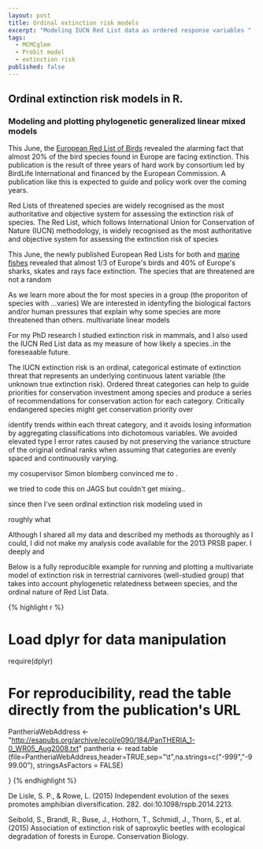 ```yaml
---
layout: post
title: Ordinal extinction risk models
excerpt: "Modeling IUCN Red List data as ordered response variables "
tags: 
  - MCMCglmm
  - Probit model
  - extinction risk
published: false
---
```




## Ordinal extinction risk models in R. 
### Modeling and plotting phylogenetic generalized linear mixed models

This June, the [European Red List of Birds](http://www.birdlife.org/europe-and-central-asia/european-red-list-birds-0) revealed the alarming fact that almost 20% of the bird species found in Europe are facing extinction. This publication is the result of three years of hard work by consortium led by BirdLife International and financed by the European Commission. A publication like this is expected to guide and policy work over the coming years. 

Red Lists of threatened species are widely recognised as the most authoritative and objective system for assessing the extinction risk of species. The Red List, which follows International Union for Conservation of Nature (IUCN) methodology, is widely recognised as the most authoritative and objective system for assessing the extinction risk of species

This June, the newly published European Red Lists for both  and [marine fishes](http://www.theguardian.com/environment/2015/jun/03/40-of-europes-sharks-and-rays-face-extinction) revealed that almost 1/3 of Europe's birds and 40% of Europe's sharks, skates and rays face extinction. The species that are threatened are not a random 

As we learn more about the for most species in a group (the proporiton of species with ...varies) We are interested in identyfing the biological factors and/or human pressures that explain why some species are more threatened than others. multivariate linear models 

For my PhD research I studied extinction risk in mammals, and I also used the IUCN Red List data as my measure of how likely a species..in the foreseaable future. 

The IUCN extinction risk is an ordinal, categorical estimate of extinction threat that represents an underlying continuous latent variable (the unknown true extinction risk).
Ordered threat categories can help to guide priorities for conservation
investment among species and produce a series of recommendations for conservation action for each category. Critically endangered species might get conservation priority over 

identify trends within each threat category, and it avoids losing information by aggregating classifications into dichotomous variables. We avoided elevated type I error
rates caused by not preserving the variance structure of the original ordinal ranks when assuming that categories are evenly spaced and continuously varying.

my cosupervisor Simon blomberg convinced me to .

we tried to code this on JAGS but couldn't get mixing..

since then I've seen ordinal extinction risk modeling used in 

roughly what

Although I shared all my data and described my methods as thoroughly as I could, I did not make my analysis code available for the 2013 PRSB paper. I deeply and

Below is a fully reproducible example for running and plotting a multivariate model of extinction risk in terrestrial carnivores (well-studied group) that takes into account phylogenetic relatedness between species, and the ordinal nature of Red List Data. 


{% highlight r %}

# Load dplyr for data manipulation
require(dplyr)

# For reproducibility, read the table directly from the publication's URL 
PantheriaWebAddress <- "http://esapubs.org/archive/ecol/e090/184/PanTHERIA_1-0_WR05_Aug2008.txt"
pantheria <- read.table (file=PantheriaWebAddress,header=TRUE,sep="\t",na.strings=c("-999","-999.00"),
                          stringsAsFactors = FALSE)


}
{% endhighlight %}



De Lisle, S. P., & Rowe, L. (2015) Independent evolution of the sexes promotes amphibian diversification. 282. doi:10.1098/rspb.2014.2213.

Seibold, S., Brandl, R., Buse, J., Hothorn, T., Schmidl, J., Thorn, S., et al. (2015) Association of extinction risk of saproxylic beetles with ecological degradation of forests in Europe. Conservation Biology.

